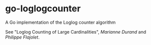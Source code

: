go-loglogcounter
================

A Go implementation of the Loglog counter algorithm

See "Loglog Counting of Large Cardinalities", _Marianne Durand_ and _Philippe
Flajolet_.


